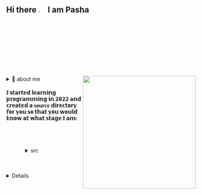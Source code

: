 ## Hi there  <img style="width:4%" src="https://camo.githubusercontent.com/8653492b3ab0c46cc580ad293f0555880ecf8ac82f0a761f17af1335e85e4de6/68747470733a2f2f71706c7573706963747572652e6f73732d636e2d6265696a696e672e616c6979756e63732e636f6d2f364c6a6a51412f48692e676966" /> I am Pasha  
<!-- <img style="width:14%; transform: translate(-350px,0);" 
     src="https://i.gifer.com/origin/09/09fd35b35da1d556f7716228a16f5b43_w200.webp" /> -->
 <img align='right' src="https://media.giphy.com/media/M9gbBd9nbDrOTu1Mqx/giphy.gif" width="300">



<details><summary> 🌱 about me </summary>
  <h2></h2>
  <blockquote>
    <img style="width:100px;" 
     src="https://media.tenor.com/Oz17KlgG2GoAAAAi/peach-cat.gif" /> <p style='font-size:15px'
                                                                                          ><h2> i like to develop 🤓</h2><br>
    <img style="width:100px;" 
     src="https://media.tenor.com/hW43u6bpnRMAAAAi/capoo-bugcat.gif" /> <p style='font-size:15px'
                                                                                          ><h2> i dream of becoming a cool developer :D </h2><br>
    <img style="width:100px;" 
     src="https://media.tenor.com/xDxd1bVH4ccAAAAC/peach-peach-cat.gif" /> <p style='font-size:15px'
                                                                                          ><h2> so demanding of myself that sometimes I get upset 🥹</h2><br>
    <img style="width:100px;" 
     src="https://media.tenor.com/4UWwJUSEJFEAAAAi/bongo-cat.gif" /> <p style='font-size:15px'
                                                                                          ><h2> very musical and I write tracks in FL studio 20 <a href="https://soundcloud.com/esca7a"><img style="width:5%" src="https://img1.wsimg.com/isteam/ip/360c56bc-4b28-432d-9ad7-1d04712431a4/201d77aa-b085-42f9-a897-0daa8f1f69c8.jpg/:/cr=t:0%25"/></a></h2><br>
    <img style="width:100px;" 
     src="https://media.tenor.com/O5eWLxAnEVQAAAAC/bug-cat-capoo-fat.gif" /> <p style='font-size:15px'
                                                                                          ><h2> videomaker in Adobe after effects </h2><br>
    <img style="width:100px;" 
     src="https://media.tenor.com/61IRFBR1DH0AAAAi/capoo-blue.gif" /> <p style='font-size:15px'
                                                                                          ><h2> I played sports until I was 14, and then I was shot in the knee 🧙</h2><br>
  <blockquote>
</details>



#### 𝕀 𝕤𝕥𝕒𝕣𝕥𝕖𝕕 𝕝𝕖𝕒𝕣𝕟𝕚𝕟𝕘 𝕡𝕣𝕠𝕘𝕣𝕒𝕞𝕞𝕚𝕟𝕘 𝕚𝕟 𝟚𝟘𝟚𝟚 𝕒𝕟𝕕 𝕔𝕣𝕖𝕒𝕥𝕖𝕕 𝕒 `𝕤𝕠𝕦𝕣𝕔𝕖` 𝕕𝕚𝕣𝕖𝕔𝕥𝕠𝕣𝕪 𝕗𝕠𝕣 𝕪𝕠𝕦 𝕤𝕠 𝕥𝕙𝕒𝕥 𝕪𝕠𝕦 𝕨𝕠𝕦𝕝𝕕 𝕜𝕟𝕠𝕨 𝕒𝕥 𝕨𝕙𝕒𝕥 𝕤𝕥𝕒𝕘𝕖 𝕀 𝕒𝕞:

<div style="padding: 50px;">
  <details>
    <summary>src</summary>
    <blockquote>
      <details>
        <summary>PHP</summary>
      </details>
      <details>
        <summary>Magento 2</summary>
      </details>
      <details>
        <summary>Composer</summary>
      </details>
      <details>
        <summary>Docker</summary>
      </details>
      <details>
        <summary>Docker compose</summary>
      </details>
      <details>
        <summary>Laravel 9</summary>
      </details>
      <details>
        <summary>HTML</summary>
      </details>
      <details>
        <summary>GIT</summary>
      </details>
      <details>
        <summary>SQL</summary>
      </details>
      <details>
        <summary>NGINX</summary>
      </details>
      <details>
        <summary>UNIX</summary>
      </details>
      <details>
        <summary>BASH</summary>
      </details>
    <blockquote>
  </details>
</div>

<details>
```BASH
│
├──`PHP 7, 8`:
│ㅤㅤ├──────Знание стандартов PSR-4
│ㅤㅤ├──────Читал man deployer
│ㅤㅤ└──────Потрогал структуры данных и алгоритмы
│
├──`Magento 2.x`:
│ㅤㅤ├──────Понимание развертки приложения
│ㅤㅤ├──────Знания админ панели, понимание архитектуры
│ㅤㅤ└──────В данный момент пишу кастомные симпл модули в рамках образовательных курсов
│
├──`Composer`:
│ㅤㅤ├──────Понимание архитектуры
│ㅤㅤ└──────Владение стандартными командами
│
├──`Docker, Docker-compose`:
│ㅤㅤ├──────Понимание процесса развертки окружения
│ㅤㅤ└──────Уверен что при необходимости соберу свои контейнеры и все будет работать
│
├──`laravel 9.x`:
│ㅤㅤ└──────Мой проект "твиттер" есть на гитхабе
│
├──`HTML`
│
├──`Git`:
│ㅤㅤ└──────Могу делать все дефолтные вещи нужные для работы :)
│
├──`SQL`:
│ㅤㅤ└──────Знаю что перед update нужно сначала написать 'WHERE' :)
│
├──`NGINX`:
│ㅤㅤ└──────Трогал для поднятия локалки
│
├──`UNIX`:
│ㅤㅤ├──────90% времени провожу в этой среде
│ㅤㅤ└──────Понимаю принцип архитектуры
│
├──`BASH`:
│ㅤㅤ└──────Я написал срипт, для развертки окружения и сократил своим друзьям время
│_______________________________________
```

<details>
  <summary> 📫 ℍ𝕠𝕨 𝕥𝕠 𝕣𝕖𝕒𝕔𝕙 𝕞𝕖 </summary>
  <blockquote>
    <img src="GMAIL"><a href="mailto:pasha.esca1a@gmail.com?subject='GITHUB MESSAGE'">𝔾𝕄𝔸𝕀𝕃</a> <br></img>
    <img src="TELEGRAM"><a href="https://t.me/esca7a">𝕋𝕖𝕝𝕖𝕘𝕣𝕒𝕞</a> <br></img>
  </blockquote>
</details>



Я изучаю программирование "ТАЙМЕР" часов
</details>
